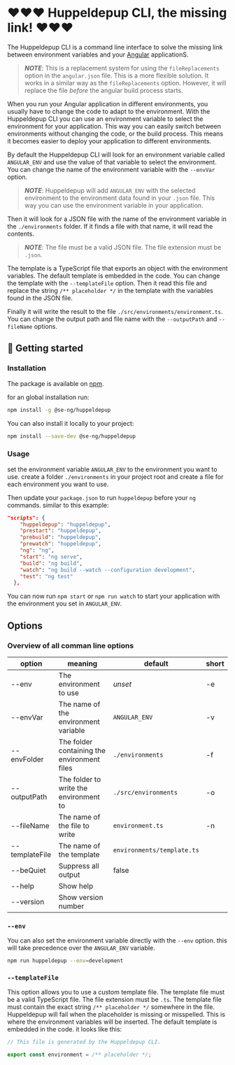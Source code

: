 # ❤️❤️❤️ Huppeldepup CLI, the missing link! ❤️❤️❤️

The Huppeldepup CLI is a command line interface to solve the missing link between
environment variables and your [Angular](https://angular.io/) applicationS.

> ***NOTE***: This is a replacement system for using the `fileReplacements` option in the `angular.json` file. This is a more flexible solution. It works in a similar way as the `fileReplacements` option. However, it will replace the file _before_ the angular build process starts.

When you run your Angular application in different environments, you usually have to change the code to adapt to the environment. With the Huppeldepup CLI you can use an environment variable to select the environment for your application. This way you can easily switch between environments without changing the code, or the build process. This means it becomes easier to deploy your application to different environments.

By default the Huppeldepup CLI will look for an environment variable called `ANGULAR_ENV` and use the value of that variable to select the environment. You can change the name of the environment variable with the `--envVar` option.

> ***NOTE***: Huppeldepup will add `ANGULAR_ENV` with the selected environment to the environment data found in your `.json` file. This way you can use the environment variable in your application.

Then it will look for a JSON file with the name of the environment variable in the `./environments` folder. If it finds a file with that name, it will read the contents. 

> ***NOTE***: The file must be a valid JSON file. The file extension must be `.json`.

The template is a TypeScript file that exports an object with the environment variables. The default template is embedded in the code. You can change the template with the `--templateFile` option. Then it read this file and  replace the string `/** placeholder */` in the template with the variables found in the JSON file. 

Finally it will write the result to the file `./src/environments/environment.ts`. You can change the output path and file name with the `--outputPath` and `--fileName` options.

## 🚀 Getting started

### Installation

The package is available on [npm](https://www.npmjs.com/package/@se-ng/huppeldepup).

for an global installation run:

```bash
npm install -g @se-ng/huppeldepup
```
You can also install it locally to your project:

```bash
npm install --save-dev @se-ng/huppeldepup
```

### Usage

set the environment variable `ANGULAR_ENV` to the environment you want to use.
create a folder `./environments` in your project root and create a file for each environment you want to use.

Then update your `package.json` to run `huppeldepup` before your `ng` commands.
similar to this example:

```json
"scripts": {
    "huppeldepup": "huppeldepup",
    "prestart": "huppeldepup",
    "prebuild": "huppeldepup",
    "prewatch": "huppeldepup",
    "ng": "ng",
    "start": "ng serve",
    "build": "ng build",
    "watch": "ng build --watch --configuration development",
    "test": "ng test"
  },
```

You can now run `npm start` or `npm run watch` to start your application with the environment you set in `ANGULAR_ENV`.

## Options
### Overview of all comman line options

| option         | meaning                                     | default                    | short |
| -------------- | ------------------------------------------- | -------------------------- | ----- |
| --env          | The environment to use                      | _unset_                    | -e    |
| --envVar       | The name of the environment variable        | `ANGULAR_ENV`              | -v    |
| --envFolder    | The folder containing the environment files | `./environments`           | -f    |
| --outputPath   | The folder to write the environment to      | `./src/environments`       | -o    |
| --fileName     | The name of the file to write               | `environment.ts`           | -n    |
| --templateFile | The name of the template                    | `environments/template.ts` |       |
| --beQuiet      | Suppress all output                         | false                      |       |
| --help         | Show help                                   |                            |       |
| --version      | Show version number                         |                            |       |

### `--env`

You can also set the environment variable directly with the `--env` option.
this will take precedence over the `ANGULAR_ENV` variable.

```bash
npm run huppeldepup --env=development
```

### `--templateFile`

This option allows you to use a custom template file. The template file must be a valid TypeScript file. The file extension must be `.ts`. The template file must contain the exact  string `/** placeholder */` somewhere in the file. Huppeldepup will fail when the placeholder is missing or misspelled. This is where the environment variables will be inserted. The default template is embedded in the code. 
it looks like this:

```typescript
// This file is generated by the Huppeldepup CLI.

export const environment = /** placeholder */;

```
